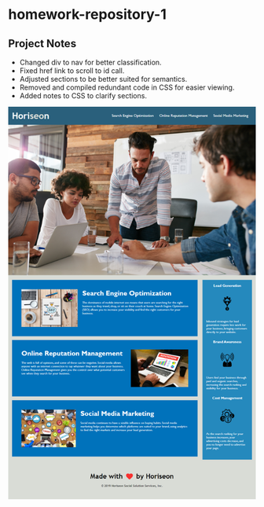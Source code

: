 # homework-repository-1

## Project Notes

- Changed div to nav for better classification.
- Fixed href link to scroll to id call.
- Adjusted sections to be better suited for semantics.
- Removed and compiled redundant code in CSS for easier viewing.
- Added notes to CSS to clarify sections.


![Alt text](https://github.com/Jakutl/homework-repository-1/blob/main/Horiseon%20Social%20Solutions.jpg "Horiseon Social Solutions")
